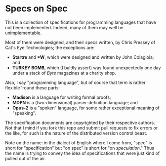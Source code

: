 Specs on Spec
=============

This is a collection of specifications for programming languages that have
not been implemented.  Indeed, many of them may well be unimplementable.

Most of them were designed, and their specs written, by Chris Pressey of
Cat's Eye Technologies; the exceptions are:

*   **Startre** and **\*W**, which were designed and written by
    John Colagioia; and
*   **TURKEY BOMB**, which (I baldly assert) was found unexpectedly one
    day under a stack of _Byte_ magazines at a charity shop.

Also, I say "programming language", but of course that term is rather flexible
'round these parts:

*   **Madison** is a language for writing formal proofs;
*   **MDPN** is a (two-dimensional) parser-definition language; and
*   **Opus-2** is a "spoken" language, for some rather exceptional meaning of
    "speaking".

The specification documents are copyrighted by their respective authors.  Not
that I mind if you fork this repo and submit pull requests to fix errors or
the like, for such is the nature of the distributed version control beast.

Note on the name: in the dialect of English where I come from, "spec" is short
for "specification" but "on spec" is short for "on *speculation*."  Thus the
name is trying to convey the idea of specifications that were just kind of
pulled out of the air.
